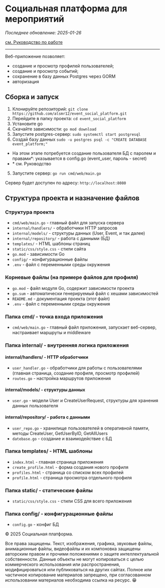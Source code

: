 # Социальная платформа для мероприятий
*Последнее обновление: 2025-01-26*

[см. Руководство по работе](BRANCHING.md)

---

Веб-приложение позволяет:
 - создание и просмотр профилей пользователей;
 - создание и просмотр событий;
 - сохранение в базу данных Postgres через GORM
 - авторизация

## Сборка и запуск

1. Клонируйте репозиторий: `git clone https://github.com/alsmr12/event_social_platform.git`  
2. Перейдите в папку проекта: `cd event_social_platform`
3. Установите go
4. Скачайте зависимости: `go mod download`
5. Запустите postgres-сервер: `sudo systemctl start postgresql`
6. Создай базу данных `sudo -u postgres psql -c "CREATE DATABASE event_platform;"`
* На этом этапе потребуется создание пользователя БД с паролем и правами*: указывается в config.go
(event_user, пароль - secret)
* \* см. Руководство
5. Запустите сервер: `go run cmd/web/main.go`

Сервер будет доступен по адресу: `http://localhost:8080`

## Структура проекта и назначение файлов

### Структура проекта

- `cmd/web/main.go` - главный файл для запуска сервера
- `internal/handlers/` - обработчики HTTP запросов
- `internal/models/` - структуры данных (User, Event, и так далее)
- `internal/repository/` - работа с данными (БД)
- `templates/` - HTML шаблоны страниц
- `static/css/style.css` - стили сайта
- `go.mod` - зависимости Go
- `config/` - конфигурационные файлы
- `.env` - файл с переменными среды окружения

### Корневые файлы (на примере файлов для профиля)
- `go.mod` - файл модуля Go, содержит зависимости проекта
- `go.sum` - автоматически генерируемый файл с хешами зависимостей
- `README.md` - документация проекта (этот файл)
- `.env` - файл с переменными среды окружения

### Папка cmd/ - точка входа приложения
- `cmd/web/main.go` - главный файл приложения, запускает веб-сервер, настраивает маршруты и middleware

### Папка internal/ - внутренняя логика приложения

#### internal/handlers/ - HTTP обработчики
- `user_handler.go` - обработчики для работы с пользователями (главная страница, создание профиля, просмотр профилей)
- `routes.go` - настройка маршрутов приложения

#### internal/models/ - структуры данных
- `user.go` - модели User и CreateUserRequest, структуры для хранения данных пользователя

#### internal/repository/ - работа с данными
- `user_repo.go` - хранилище пользователей в оперативной памяти, методы CreateUser, GetUserByID, GetAllUsers
- `datebase.go` - создание и взаимодействие с БД 
### Папка templates/ - HTML шаблоны
- `index.html` - главная страница приложения
- `create_profile.html` - форма создания нового профиля
- `profiles.html` - страница со списком всех профилей
- `profile.html` - страница просмотра отдельного профиля

### Папка static/ - статические файлы
- `static/css/style.css` - стили CSS для всего приложения

### Папка config/ - конфигурационные файлы
- `config.go` - конфиг БД

© 2025 Социальная платформа.

Все права защищены.
Текст, изображения, графика, звуковые файлы, анимационные файлы, видеофайлы и их компоновка защищены авторским правом и прочими положениями о защите интеллектуальной собственности.
Данные объекты не могут копироваться с целью коммерческого использования или распространения, модифицироваться или публиковаться на других сайтах.
Полное или частичное копирование материалов запрещено, при согласованном использовании материалов необходима ссылка на ресурс.
😁